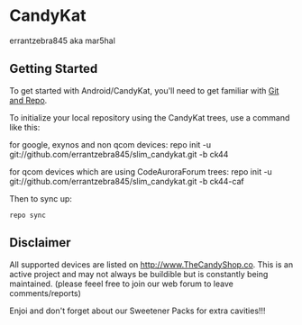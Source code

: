 CandyKat
===========
errantzebra845 aka mar5hal


Getting Started
---------------

To get started with Android/CandyKat, you'll need to get
familiar with [Git and Repo](http://source.android.com/source/using-repo.html).

To initialize your local repository using the CandyKat trees, use a command like this:

for google, exynos and non qcom devices:
    repo init -u git://github.com/errantzebra845/slim_candykat.git -b ck44

for qcom devices which are using CodeAuroraForum trees:
    repo init -u git://github.com/errantzebra845/slim_candykat.git -b ck44-caf

Then to sync up:

    repo sync

Disclaimer
--------

All supported devices are listed on http://www.TheCandyShop.co. This is an active project and may not always be buildible but is constantly being maintained. (please feeel free to join our web forum to leave comments/reports)

Enjoi and don't forget about our Sweetener Packs for extra cavities!!!

